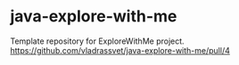 # java-explore-with-me
Template repository for ExploreWithMe project.
https://github.com/vladrassvet/java-explore-with-me/pull/4
